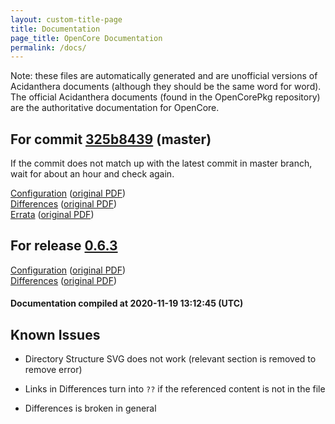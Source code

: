 ```yaml
---
layout: custom-title-page
title: Documentation
page_title: OpenCore Documentation
permalink: /docs/
---
```

Note: these files are automatically generated and are unofficial versions of Acidanthera documents (although they should be the same word for word). The official Acidanthera documents (found in the OpenCorePkg repository) are the authoritative documentation for OpenCore.

## For commit [325b8439](https://github.com/acidanthera/OpenCorePkg/tree/325b843973c3e1c179816e3d90ad22fa1120c542) (master)

If the commit does not match up with the latest commit in master branch, wait for about an hour and check again.

[Configuration](latest/Configuration.html) ([original PDF](https://github.com/acidanthera/OpenCorePkg/blob/325b843973c3e1c179816e3d90ad22fa1120c542/Docs/Configuration.pdf))
<br>
[Differences](latest/Differences.html) ([original PDF](https://github.com/acidanthera/OpenCorePkg/blob/325b843973c3e1c179816e3d90ad22fa1120c542/Docs/Differences/Differences.pdf))
<br>
[Errata](latest/Errata.html) ([original PDF](https://github.com/acidanthera/OpenCorePkg/blob/325b843973c3e1c179816e3d90ad22fa1120c542/Docs/Errata/Errata.pdf))

## For release [0.6.3](https://github.com/acidanthera/OpenCorePkg/tree/0.6.3)

[Configuration](release/Configuration.html) ([original PDF](https://github.com/acidanthera/OpenCorePkg/blob/0.6.3/Docs/Configuration.pdf))
<br>
[Differences](release/Differences.html) ([original PDF](https://github.com/acidanthera/OpenCorePkg/blob/0.6.3/Docs/Differences/Differences.pdf))

#### Documentation compiled at 2020-11-19 13:12:45 (UTC)

## Known Issues

* Directory Structure SVG does not work (relevant section is removed to remove error)

* Links in Differences turn into `??` if the referenced content is not in the file

* Differences is broken in general
